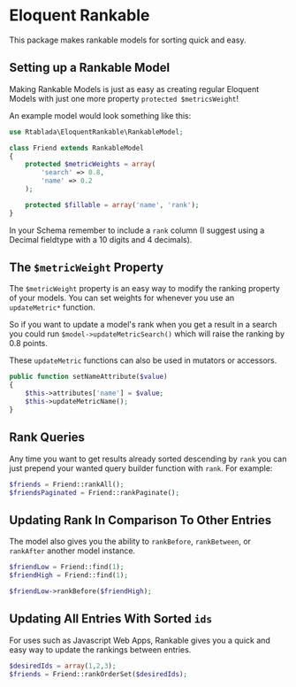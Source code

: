 Eloquent Rankable
==================

This package makes rankable models for sorting quick and easy.

Setting up a Rankable Model
---------------------------

Making Rankable Models is just as easy as creating regular Eloquent Models with just one more property `protected $metricsWeight`!

An example model would look something like this:

```php
use Rtablada\EloquentRankable\RankableModel;

class Friend extends RankableModel
{
	protected $metricWeights = array(
		'search' => 0.8,
		'name' => 0.2
	);

	protected $fillable = array('name', 'rank');
}
```

In your Schema remember to include a `rank` column (I suggest using a Decimal fieldtype with a 10 digits and 4 decimals).

The `$metricWeight` Property
---------------------------

The `$metricWeight` property is an easy way to modify the ranking property of your models.
You can set weights for whenever you use an `updateMetric*` function.

So if you want to update a model's rank when you get a result in a search you could run `$model->updateMetricSearch()` which will raise the ranking by 0.8 points.

These `updateMetric` functions can also be used in mutators or accessors.

```php
public function setNameAttribute($value)
{
	$this->attributes['name'] = $value;
	$this->updateMetricName();
}
```

Rank Queries
---------------------------

Any time you want to get results already sorted descending by `rank` you can just prepend your wanted query builder function with `rank`.
For example:

```php
$friends = Friend::rankAll();
$friendsPaginated = Friend::rankPaginate();
```


Updating Rank In Comparison To Other Entries
---------------------------

The model also gives you the ability to `rankBefore`, `rankBetween`, or `rankAfter` another model instance.

```php
$friendLow = Friend::find(1);
$friendHigh = Friend::find(1);

$friendLow->rankBefore($friendHigh);
```

Updating All Entries With Sorted `ids`
---------------------------

For uses such as Javascript Web Apps, Rankable gives you a quick and easy way to update the rankings between entries.

```php
$desiredIds = array(1,2,3);
$friends = Friend::rankOrderSet($desiredIds);
```

